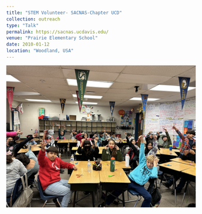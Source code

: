 ```yaml
---
title: "STEM Volunteer- SACNAS-Chapter UCD"
collection: outreach
type: "Talk"
permalink: https://sacnas.ucdavis.edu/
venue: "Prairie Elementary School"
date: 2010-01-12
location: "Woodland, USA"
---
```

<img width="520" alt="image" src="https://github.com/Rachita028/Rachita028.github.io/blob/master/images/SACNAS.jpg">

